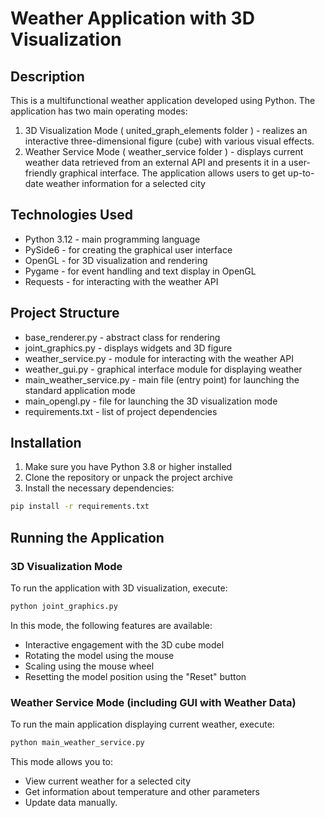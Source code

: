 # Weather Application with 3D Visualization

## Description
This is a multifunctional weather application developed using Python. The application has two main operating modes:

1. 3D Visualization Mode ( united_graph_elements folder ) - realizes an interactive three-dimensional figure (cube) with various visual effects.
2. Weather Service Mode ( weather_service folder ) - displays current weather data retrieved from an external API and presents it in a user-friendly 
graphical interface.
The application allows users to get up-to-date weather information for a selected city

## Technologies Used
- Python 3.12 - main programming language
- PySide6 - for creating the graphical user interface
- OpenGL - for 3D visualization and rendering
- Pygame - for event handling and text display in OpenGL
- Requests - for interacting with the weather API

## Project Structure
- base_renderer.py - abstract class for rendering
- joint_graphics.py - displays widgets and 3D figure
- weather_service.py - module for interacting with the weather API
- weather_gui.py - graphical interface module for displaying weather
- main_weather_service.py - main file (entry point) for launching the standard application mode
- main_opengl.py - file for launching the 3D visualization mode
- requirements.txt - list of project dependencies

## Installation
1. Make sure you have Python 3.8 or higher installed
2. Clone the repository or unpack the project archive
3. Install the necessary dependencies:
```bash
pip install -r requirements.txt
```

## Running the Application

### 3D Visualization Mode
To run the application with 3D visualization, execute:

```bash
python joint_graphics.py
```

In this mode, the following features are available:

- Interactive engagement with the 3D cube model
- Rotating the model using the mouse
- Scaling using the mouse wheel
- Resetting the model position using the "Reset" button

### Weather Service Mode (including GUI with Weather Data)
To run the main application displaying current weather, execute:

```bash
python main_weather_service.py
```
This mode allows you to:

- View current weather for a selected city
- Get information about temperature and other parameters
- Update data manually.
